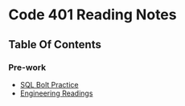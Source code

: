 # Code 401 Reading Notes

## Table Of Contents 

### Pre-work
- [SQL Bolt Practice](SQL_Prac.md)
- [Engineering Readings](Eng_Readings.md)